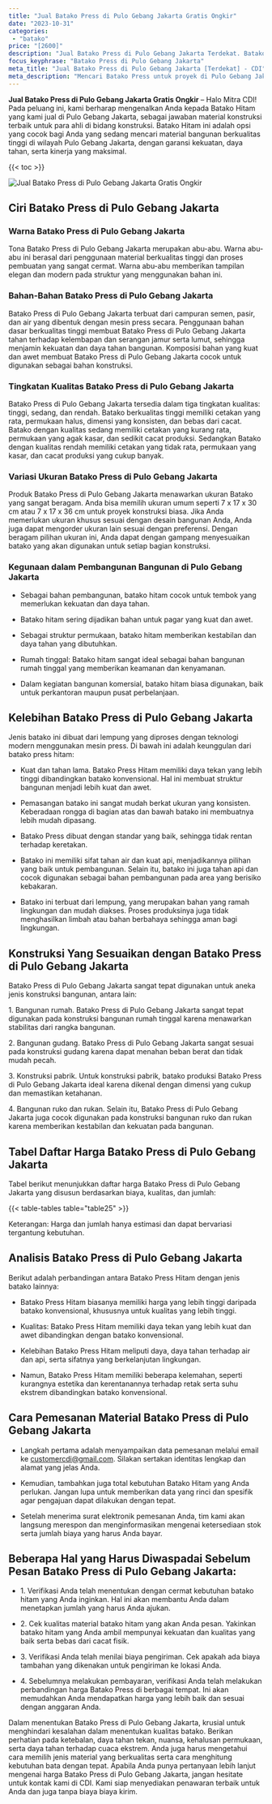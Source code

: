 ```yaml
---
title: "Jual Batako Press di Pulo Gebang Jakarta Gratis Ongkir"
date: "2023-10-31"
categories:
 - "batako"
price: "[2600]"
description: "Jual Batako Press di Pulo Gebang Jakarta Terdekat. Batako Press ini sering digunakan dalam proyek pembangunan sebagai bahan bangunan dinding yang kuat dan awet. Hubungi kami untuk informasi lebih lanjut."
focus_keyphrase: "Batako Press di Pulo Gebang Jakarta"
meta_title: "Jual Batako Press di Pulo Gebang Jakarta [Terdekat] - CDI"
meta_description: "Mencari Batako Press untuk proyek di Pulo Gebang Jakarta? Kami menyediakan Batako Press berkualitas untuk material dinding. Segera dapatkan penawaran terbaik."
---
```


**Jual Batako Press di Pulo Gebang Jakarta Gratis Ongkir** – Halo Mitra CDI! Pada peluang ini, kami berharap mengenalkan Anda kepada Batako Hitam yang kami jual di Pulo Gebang Jakarta, sebagai jawaban material konstruksi terbaik untuk para ahli di bidang konstruksi. Batako Hitam ini adalah opsi yang cocok bagi Anda yang sedang mencari material bangunan berkualitas tinggi di wilayah Pulo Gebang Jakarta, dengan garansi kekuatan, daya tahan, serta kinerja yang maksimal.

{{< toc >}}

![Jual Batako Press di Pulo Gebang Jakarta Gratis Ongkir](/images/batako/batako-press-08.jpg)

## Ciri Batako Press di Pulo Gebang Jakarta

### Warna Batako Press di Pulo Gebang Jakarta

Tona Batako Press di Pulo Gebang Jakarta merupakan abu-abu. Warna abu-abu ini berasal dari penggunaan material berkualitas tinggi dan proses pembuatan yang sangat cermat. Warna abu-abu memberikan tampilan elegan dan modern pada struktur yang menggunakan bahan ini.

### Bahan-Bahan Batako Press di Pulo Gebang Jakarta

Batako Press di Pulo Gebang Jakarta terbuat dari campuran semen, pasir, dan air yang dibentuk dengan mesin press secara. Penggunaan bahan dasar berkualitas tinggi membuat Batako Press di Pulo Gebang Jakarta tahan terhadap kelembapan dan serangan jamur serta lumut, sehingga menjamin kekuatan dan daya tahan bangunan. Komposisi bahan yang kuat dan awet membuat Batako Press di Pulo Gebang Jakarta cocok untuk digunakan sebagai bahan konstruksi.

### Tingkatan Kualitas Batako Press di Pulo Gebang Jakarta

Batako Press di Pulo Gebang Jakarta tersedia dalam tiga tingkatan kualitas: tinggi, sedang, dan rendah. Batako berkualitas tinggi memiliki cetakan yang rata, permukaan halus, dimensi yang konsisten, dan bebas dari cacat. Batako dengan kualitas sedang memiliki cetakan yang kurang rata, permukaan yang agak kasar, dan sedikit cacat produksi. Sedangkan Batako dengan kualitas rendah memiliki cetakan yang tidak rata, permukaan yang kasar, dan cacat produksi yang cukup banyak.

### Variasi Ukuran Batako Press di Pulo Gebang Jakarta

Produk Batako Press di Pulo Gebang Jakarta menawarkan ukuran Batako yang sangat beragam. Anda bisa memilih ukuran umum seperti 7 x 17 x 30 cm atau 7 x 17 x 36 cm untuk proyek konstruksi biasa. Jika Anda memerlukan ukuran khusus sesuai dengan desain bangunan Anda, Anda juga dapat mengorder ukuran lain sesuai dengan preferensi. Dengan beragam pilihan ukuran ini, Anda dapat dengan gampang menyesuaikan batako yang akan digunakan untuk setiap bagian konstruksi.

### Kegunaan dalam Pembangunan Bangunan di Pulo Gebang Jakarta

*   Sebagai bahan pembangunan, batako hitam cocok untuk tembok yang memerlukan kekuatan dan daya tahan.

*   Batako hitam sering dijadikan bahan untuk pagar yang kuat dan awet.

*   Sebagai struktur permukaan, batako hitam memberikan kestabilan dan daya tahan yang dibutuhkan.

*   Rumah tinggal: Batako hitam sangat ideal sebagai bahan bangunan rumah tinggal yang memberikan keamanan dan kenyamanan.

*   Dalam kegiatan bangunan komersial, batako hitam biasa digunakan, baik untuk perkantoran maupun pusat perbelanjaan.

## Kelebihan Batako Press di Pulo Gebang Jakarta

Jenis batako ini dibuat dari lempung yang diproses dengan teknologi modern menggunakan mesin press. Di bawah ini adalah keunggulan dari batako press hitam:

*   Kuat dan tahan lama. Batako Press Hitam memiliki daya tekan yang lebih tinggi dibandingkan batako konvensional. Hal ini membuat struktur bangunan menjadi lebih kuat dan awet.

*   Pemasangan batako ini sangat mudah berkat ukuran yang konsisten. Keberadaan rongga di bagian atas dan bawah batako ini membuatnya lebih mudah dipasang.

*   Batako Press dibuat dengan standar yang baik, sehingga tidak rentan terhadap keretakan.

*   Batako ini memiliki sifat tahan air dan kuat api, menjadikannya pilihan yang baik untuk pembangunan. Selain itu, batako ini juga tahan api dan cocok digunakan sebagai bahan pembangunan pada area yang berisiko kebakaran.

*   Batako ini terbuat dari lempung, yang merupakan bahan yang ramah lingkungan dan mudah diakses. Proses produksinya juga tidak menghasilkan limbah atau bahan berbahaya sehingga aman bagi lingkungan.

## Konstruksi Yang Sesuaikan dengan Batako Press di Pulo Gebang Jakarta

Batako Press di Pulo Gebang Jakarta sangat tepat digunakan untuk aneka jenis konstruksi bangunan, antara lain:

1\.  Bangunan rumah. Batako Press di Pulo Gebang Jakarta sangat tepat digunakan pada konstruksi bangunan rumah tinggal karena menawarkan stabilitas dari rangka bangunan.

2\.  Bangunan gudang. Batako Press di Pulo Gebang Jakarta sangat sesuai pada konstruksi gudang karena dapat menahan beban berat dan tidak mudah pecah.

3\.  Konstruksi pabrik. Untuk konstruksi pabrik, batako produksi Batako Press di Pulo Gebang Jakarta ideal karena dikenal dengan dimensi yang cukup dan memastikan ketahanan.

4\.  Bangunan ruko dan rukan. Selain itu, Batako Press di Pulo Gebang Jakarta juga cocok digunakan pada konstruksi bangunan ruko dan rukan karena memberikan kestabilan dan kekuatan pada bangunan.

## Tabel Daftar Harga Batako Press di Pulo Gebang Jakarta

Tabel berikut menunjukkan daftar harga Batako Press di Pulo Gebang Jakarta yang disusun berdasarkan biaya, kualitas, dan jumlah:

{{< table-tables table="table25" >}}

Keterangan: Harga dan jumlah hanya estimasi dan dapat bervariasi tergantung kebutuhan.

## Analisis Batako Press di Pulo Gebang Jakarta

Berikut adalah perbandingan antara Batako Press Hitam dengan jenis batako lainnya:

*   Batako Press Hitam biasanya memiliki harga yang lebih tinggi daripada batako konvensional, khususnya untuk kualitas yang lebih tinggi.

*   Kualitas: Batako Press Hitam memiliki daya tekan yang lebih kuat dan awet dibandingkan dengan batako konvensional.

*   Kelebihan Batako Press Hitam meliputi daya, daya tahan terhadap air dan api, serta sifatnya yang berkelanjutan lingkungan.

*   Namun, Batako Press Hitam memiliki beberapa kelemahan, seperti kurangnya estetika dan kerentanannya terhadap retak serta suhu ekstrem dibandingkan batako konvensional.

## Cara Pemesanan Material Batako Press di Pulo Gebang Jakarta

*   Langkah pertama adalah menyampaikan data pemesanan melalui email ke customercdi@gmail.com. Silakan sertakan identitas lengkap dan alamat yang jelas Anda.

*   Kemudian, tambahkan juga total kebutuhan Batako Hitam yang Anda perlukan. Jangan lupa untuk memberikan data yang rinci dan spesifik agar pengajuan dapat dilakukan dengan tepat.

*   Setelah menerima surat elektronik pemesanan Anda, tim kami akan langsung merespon dan menginformasikan mengenai ketersediaan stok serta jumlah biaya yang harus Anda bayar.

## Beberapa Hal yang Harus Diwaspadai Sebelum Pesan Batako Press di Pulo Gebang Jakarta:

*   1\. Verifikasi Anda telah menentukan dengan cermat kebutuhan batako hitam yang Anda inginkan. Hal ini akan membantu Anda dalam menetapkan jumlah yang harus Anda ajukan.

*   2\. Cek kualitas material batako hitam yang akan Anda pesan. Yakinkan batako hitam yang Anda ambil mempunyai kekuatan dan kualitas yang baik serta bebas dari cacat fisik.

*   3\. Verifikasi Anda telah menilai biaya pengiriman. Cek apakah ada biaya tambahan yang dikenakan untuk pengiriman ke lokasi Anda.

*   4\. Sebelumnya melakukan pembayaran, verifikasi Anda telah melakukan perbandingan harga Batako Press di berbagai tempat. Ini akan memudahkan Anda mendapatkan harga yang lebih baik dan sesuai dengan anggaran Anda.

Dalam menentukan Batako Press di Pulo Gebang Jakarta, krusial untuk menghindari kesalahan dalam menentukan kualitas batako. Berikan perhatian pada ketebalan, daya tahan tekan, nuansa, kehalusan permukaan, serta daya tahan terhadap cuaca ekstrem. Anda juga harus mengetahui cara memilih jenis material yang berkualitas serta cara menghitung kebutuhan bata dengan tepat. Apabila Anda punya pertanyaan lebih lanjut mengenai harga Batako Press di Pulo Gebang Jakarta, jangan hesitate untuk kontak kami di CDI. Kami siap menyediakan penawaran terbaik untuk Anda dan juga tanpa biaya biaya kirim.